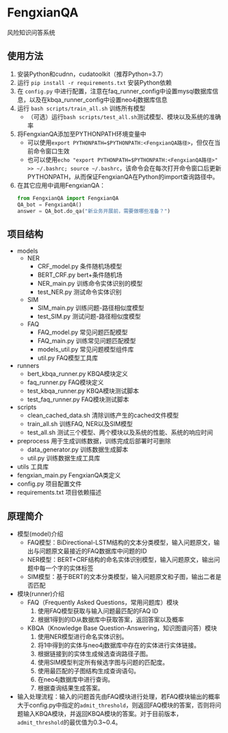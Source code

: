 # FengxianQA
风险知识问答系统
## 使用方法
1. 安装Python和cudnn，cudatoolkit（推荐Python=3.7）
2. 运行 `pip install -r requirements.txt` 安装Python依赖
3. 在 `config.py` 中进行配置，注意在faq_runner_config中设置mysql数据库信息，以及在kbqa_runner_config中设置neo4j数据库信息
4. 运行 `bash scripts/train_all.sh` 训练所有模型
    * （可选）运行`bash scripts/test_all.sh`测试模型、模块以及系统的准确率
5. 将FengxianQA添加至PYTHONPATH环境变量中
    * 可以使用`export PYTHONPATH=$PYTHONPATH:<FengxianQA路径>`，但仅在当前命令窗口生效
    * 也可以使用`echo "export PYTHONPATH=$PYTHONPATH:<FengxianQA路径>" >> ~/.bashrc; source ~/.bashrc`，该命令会在每次打开命令窗口后更新PYTHONPATH，从而保证FengxianQA在Python的import查询路径中。
6. 在其它应用中调用FengxianQA： 
    ```Python
    from FengxianQA import FengxianQA
    QA_bot = FengxianQA()
    answer = QA_bot.do_qa("新业务开展前，需要做哪些准备？")
    ```

## 项目结构
* models
    * NER
        * CRF_model.py    条件随机场模型
        * BERT_CRF.py     bert+条件随机场
        * NER_main.py     训练命令实体识别的模型
        * test_NER.py     测试命令实体识别
    * SIM
        * SIM_main.py     训练问题-路径相似度模型
        * test_SIM.py     测试问题-路径相似度模型
    * FAQ
        * FAQ_model.py    常见问题匹配模型
        * FAQ_main.py     训练常见问题匹配模型
        * models_util.py  常见问题模型组件库
        * util.py         FAQ模型工具库
* runners
    * bert_kbqa_runner.py KBQA模块定义
    * faq_runner.py       FAQ模块定义
    * test_kbqa_runner.py KBQA模块测试脚本
    * test_faq_runner.py  FAQ模块测试脚本
* scripts
    * clean_cached_data.sh 清除训练产生的cached文件模型
    * train_all.sh         训练FAQ, NER以及SIM模型
    * test_all.sh          测试三个模型、两个模块以及系统的性能、系统的响应时间
* preprocess 用于生成训练数据，训练完成后部署时可删除
    * data_generator.py    训练数据生成脚本
    * util.py              训练数据生成工具库
* utils 工具库
* fengxian_main.py  FengxianQA类定义
* config.py 项目配置文件
* requirements.txt 项目依赖描述

## 原理简介
* 模型(model)介绍
    * FAQ模型：BiDirectional-LSTM结构的文本分类模型，输入问题原文，输出与问题原文最接近的FAQ数据库中问题的ID
    * NER模型：BERT+CRF结构的命名实体识别模型，输入问题原文，输出问题中每一个字的实体标签
    * SIM模型：基于BERT的文本分类模型，输入问题原文和子图，输出二者是否匹配
* 模块(runner)介绍
    * FAQ（Frequently Asked Questions，常用问题库）模块
        1. 使用FAQ模型获取与输入问题最匹配的FAQ ID
        2. 根据1得到的ID从数据库中获取答案，返回答案以及概率
    * KBQA（Knowledge Base Question-Answering，知识图谱问答）模块
        1. 使用NER模型进行命名实体识别。
        2. 将1中得到的实体与neo4j数据库中存在的实体进行实体链接。
        3. 根据链接到的实体生成候选查询路径子图。
        4. 使用SIM模型判定所有候选字图与问题的匹配度。
        5. 使用最匹配的子图结构生成查询语句。
        6. 在neo4j数据库中进行查询。
        7. 根据查询结果生成答案。
* 输入处理流程：输入的问题首先由FAQ模块进行处理，若FAQ模块输出的概率大于config.py中指定的`admit_threshold`，则返回FAQ模块的答案，否则将问题输入KBQA模块，并返回KBQA模块的答案。对于目前版本，`admit_threshold`的最优值为0.3~0.4。